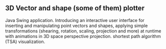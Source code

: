 ## 3D Vector and shape (some of them) plotter

Java Swing application.
Introducing an interactive user interface for inserting and manipulating point vectors 
and shapes, applying simple transformations (shearing, rotation, scaling,  projection and more) at runtime with animations in 3D space perspective projection.
shortest path algorithm (TSA) visualization.
